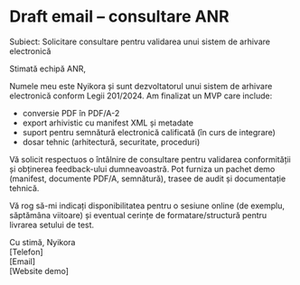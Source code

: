 # Draft email – consultare ANR

Subiect: Solicitare consultare pentru validarea unui sistem de arhivare electronică

Stimată echipă ANR,

Numele meu este Nyikora și sunt dezvoltatorul unui sistem de arhivare electronică conform Legii 201/2024. Am finalizat un MVP care include:
- conversie PDF în PDF/A-2
- export arhivistic cu manifest XML și metadate
- suport pentru semnătură electronică calificată (în curs de integrare)
- dosar tehnic (arhitectură, securitate, proceduri)

Vă solicit respectuos o întâlnire de consultare pentru validarea conformității și obținerea feedback-ului dumneavoastră. Pot furniza un pachet demo (manifest, documente PDF/A, semnătură), trasee de audit și documentație tehnică.

Vă rog să-mi indicați disponibilitatea pentru o sesiune online (de exemplu, săptămâna viitoare) și eventual cerințe de formatare/structură pentru livrarea setului de test.

Cu stimă,
Nyikora  
[Telefon]  
[Email]  
[Website demo]
